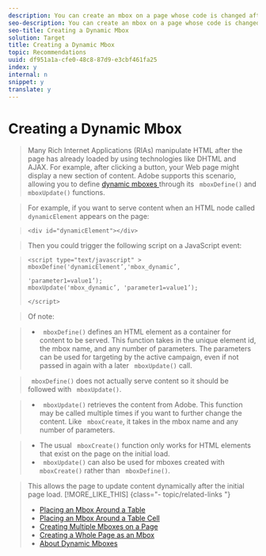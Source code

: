 ```yaml
---
description: You can create an mbox on a page whose code is changed after the page loads.
seo-description: You can create an mbox on a page whose code is changed after the page loads.
seo-title: Creating a Dynamic Mbox
solution: Target
title: Creating a Dynamic Mbox
topic: Recommendations
uuid: df951a1a-cfe0-48c8-87d9-e3cbf461fa25
index: y
internal: n
snippet: y
translate: y
---
```


# Creating a Dynamic Mbox


>Many Rich Internet Applications (RIAs) manipulate HTML after the page has already loaded by using technologies like DHTML and AJAX. For example, after clicking a button, your Web page might display a new section of content. Adobe supports this scenario, allowing you to define [ dynamic mboxes ](../../../c_rec_mng_recs/c_Managing_Mboxes/t_Creating_the_Mbox/c_about_dynamic_mboxes.md#concept_062FE49B25A64AA49F3918340E4A587D) through its ` mboxDefine()` and ` mboxUpdate()` functions. 

>For example, if you want to serve content when an HTML node called ` dynamicElement` appears on the page: 

>
>```
><div id="dynamicElement"></div>
>```


>Then you could trigger the following script on a JavaScript event: 

>
>```
><script type="text/javascript" >  
>mboxDefine('dynamicElement’,'mbox_dynamic’, 
> 
>'parameter1=value1’);  
>mboxUpdate('mbox_dynamic’, 'parameter1=value1’); 
> 
></script>
>```


>Of note: 

>
>* ` mboxDefine()` defines an HTML element as a container for content to be served. This function takes in the unique element id, the mbox name, and any number of parameters. The parameters can be used for targeting by the active campaign, even if not passed in again with a later ` mboxUpdate()` call. 

>  ` mboxDefine()` does not actually serve content so it should be followed with ` mboxUpdate()`. 

>* ` mboxUpdate()` retrieves the content from Adobe. This function may be called multiple times if you want to further change the content. Like ` mboxCreate`, it takes in the mbox name and any number of parameters. 

>* The usual ` mboxCreate()` function only works for HTML elements that exist on the page on the initial load.
>* ` mboxUpdate()` can also be used for mboxes created with ` mboxCreate()` rather than ` mboxDefine()`.


>This allows the page to update content dynamically after the initial page load. 
>[!MORE_LIKE_THIS] {class="- topic/related-links "}
>
>* [ Placing an Mbox Around a Table ](r_Placing_an_Mbox_Around_a_Table.md#reference_361F35DEA8CC4E2B87B470F72C9E344F)
>* [ Placing an Mbox Around a Table Cell ](r_Placing_an_Mbox_Around_a_Table_Cell.md#reference_CBE33BC9DE884F14B39478818C164F43)
>* [ Creating Multiple Mboxes on a Page ](c_Creating_Multiple_Mboxes_on_a_Page.md#concept_4AC9A22530C44C7580877B5DD4C5F863)
>* [ Creating a Whole Page as an Mbox ](r_Creating_a_Whole_Page_as_an_Mbox.md#reference_F3E59E7326D946E4897AE41C3A6B40CE)
>* [ About Dynamic Mboxes ](c_about_dynamic_mboxes.md#concept_062FE49B25A64AA49F3918340E4A587D)
